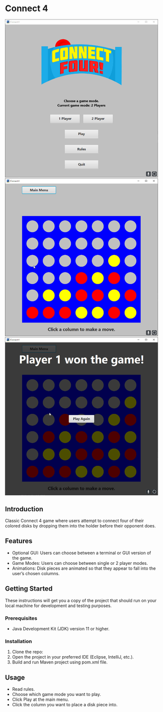 # Connect 4

![Example image 1](images/example1.jpg)
![Example image 2](images/example2.jpg)
![Example image 3](images/example3.jpg)

## Introduction
Classic Connect 4 game where users attempt to connect four of their colored disks by dropping them into the holder before their opponent does.

## Features
- Optional GUI: Users can choose between a terminal or GUI version of the game.
- Game Modes: Users can choose between single or 2 player modes.
- Animations: Disk pieces are animated so that they appear to fall into the user’s chosen columns.

## Getting Started
These instructions will get you a copy of the project that should run on your local machine for development and testing purposes.

### Prerequisites
- Java Development Kit (JDK) version 11 or higher.

### Installation
1. Clone the repo:
2. Open the project in your preferred IDE (Eclipse, IntelliJ, etc.).
3. Build and run Maven project using pom.xml file.

## Usage
- Read rules.
- Choose which game mode you want to play.
- Click Play at the main menu.
- Click the column you want to place a disk piece into.
